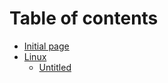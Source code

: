 # Table of contents

* [Initial page](README.md)
* [Linux](untitled/README.md)
  * [Untitled](untitled/untitled.md)


